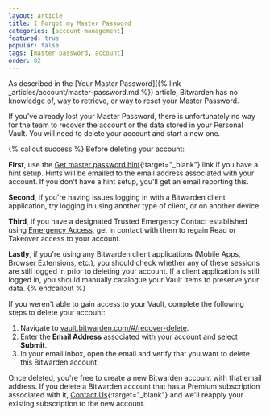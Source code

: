 ```yaml
---
layout: article
title: I Forgot my Master Password
categories: [account-management]
featured: true
popular: false
tags: [master password, account]
order: 02
---
```


As described in the [Your Master Password]({% link _articles/account/master-password.md %}) article, Bitwarden has no knowledge of, way to retrieve, or way to reset your Master Password.

If you've already lost your Master Password, there is unfortunately no way for the team to recover the account or the data stored in your Personal Vault. You will need to delete your account and start a new one.

{% callout success %}
Before deleting your account:

**First**, use the [Get master password hint](https://vault.bitwarden.com/#/hint){:target="\_blank"} link if you have a hint setup. Hints will be emailed to the email address associated with your account. If you don't have a hint setup, you'll get an email reporting this.

**Second**, if you're having issues logging in with a Bitwarden client application, try logging in using another type of client, or on another device.

**Third**, if you have a designated Trusted Emergency Contact established using [Emergency Access]({{site.baseurl}}/article/emergency-access/), get in contact with them to regain Read or Takeover access to your account.

**Lastly**, if you're using any Bitwarden client applications (Mobile Apps, Browser Extensions, etc.), you should check whether any of these sessions are still logged in prior to deleting your account. If a client application is still logged in, you should manually catalogue your Vault items to preserve your data.
{% endcallout %}

If you weren't able to gain access to your Vault, complete the following steps to delete your account:

1. Navigate to [vault.bitwarden.com/#/recover-delete](https://vault.bitwarden.com/#/recover-delete).
2. Enter the **Email Address** associated with your account and select **Submit**.
3. In your email inbox, open the email and verify that you want to delete this Bitwarden account.

Once deleted, you're free to create a new Bitwarden account with that email address. If you delete a Bitwarden account that has a Premium subscription associated with it, [Contact Us](https://bitwarden.com/contact/){:target="\_blank"} and we'll reapply your existing subscription to the new account.
